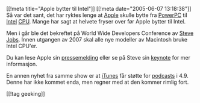 [[!meta  title="Apple bytter til Intel"]]
[[!meta  date="2005-06-07 13:18:38"]]
Så var det sant, det har ryktes lenge at <a href="http://www.apple.no">Apple</a> skulle bytte fra <a href="http://en.wikipedia.org/wiki/PowerPC">PowerPC</a> til <a href="http://http://en.wikipedia.org/wiki/Intel">Intel</a> <a href="http://en.wikipedia.org/wiki/CPU" title="Central Processing Unit">CPU</a>. Mange har sagt at helvete fryser over før Apple bytter til Intel.

Men i går ble det bekreftet på World Wide Developers Conference av <a href="http://en.wikipedia.org/wiki/Steve_Jobs">Steve Jobs</a>. Innen utgangen av 2007 skal alle nye modeller av Macintosh bruke Intel CPU'er.

Du kan lese Apple sin <a href="http://www.apple.com/pr/library/2005/jun/06intel.html">pressemelding</a> eller se på Steve sin <a href="http://www.apple.com/quicktime/qtv/wwdc05/">keynote</a> for mer informasjon.

En annen nyhet fra samme show er at <a href="http://www.apple.com/no/itunes/">iTunes</a> får støtte for <a href="http://en.wikipedia.org/wiki/Podcast">podcasts</a> i 4.9. Denne har ikke kommet enda, men regner med at den kommer rimlig fort.

[[!tag  geeking]]
